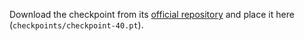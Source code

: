 Download the checkpoint from its [official repository](https://github.com/CIAM-Group/NCO_code/tree/main/single_objective/LEHD) and place it here (`checkpoints/checkpoint-40.pt`).